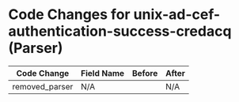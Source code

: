 # Code Changes for unix-ad-cef-authentication-success-credacq (Parser)

| Code Change | Field Name | Before | After |
|-------------|------------|--------|-------|
| removed_parser | N/A |  | N/A |